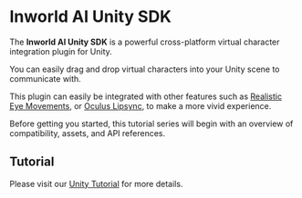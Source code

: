 # Inworld AI Unity SDK

The **Inworld AI Unity SDK** is a powerful cross-platform virtual character integration plugin for Unity. 

You can easily drag and drop virtual characters into your Unity scene to communicate with.

This plugin can easily be integrated with other features such as [Realistic Eye Movements](https://assetstore.unity.com/packages/tools/animation/realistic-eye-movements-29168), or [Oculus Lipsync](https://developer.oculus.com/downloads/package/oculus-lipsync-unity/), to make a more vivid experience.

Before getting you started, this tutorial series will begin with an overview of compatibility, assets, and API references.

## Tutorial

Please visit our [Unity Tutorial](https://docs.inworld.ai/docs/tutorial-integrations/Unity/) for more details.

